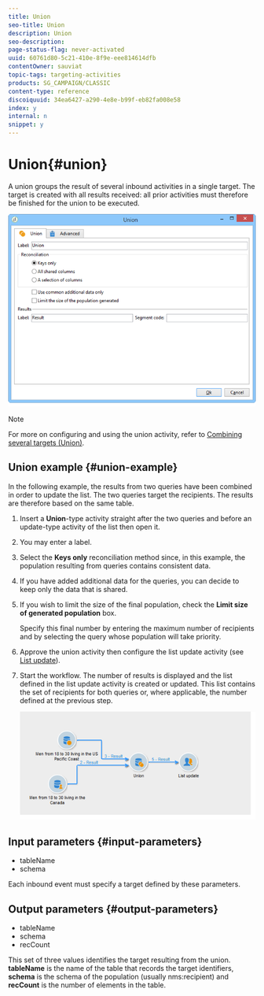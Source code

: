 ```yaml
---
title: Union
seo-title: Union
description: Union
seo-description: 
page-status-flag: never-activated
uuid: 60761d80-5c21-410e-8f9e-eee814614dfb
contentOwner: sauviat
topic-tags: targeting-activities
products: SG_CAMPAIGN/CLASSIC
content-type: reference
discoiquuid: 34ea6427-a290-4e8e-b99f-eb82fa008e58
index: y
internal: n
snippet: y
---
```


# Union{#union}

A union groups the result of several inbound activities in a single target. The target is created with all results received: all prior activities must therefore be finished for the union to be executed. 

![](assets/s_user_segmentation_union.png)

>[!NOTE]
>
>For more on configuring and using the union activity, refer to [Combining several targets (Union)](../../workflow/using/union.md#combining-several-targets--union-).

## Union example {#union-example}

In the following example, the results from two queries have been combined in order to update the list. The two queries target the recipients. The results are therefore based on the same table.

1. Insert a **Union**-type activity straight after the two queries and before an update-type activity of the list then open it.
1. You may enter a label.
1. Select the **Keys only** reconciliation method since, in this example, the population resulting from queries contains consistent data.
1. If you have added additional data for the queries, you can decide to keep only the data that is shared.
1. If you wish to limit the size of the final population, check the **Limit size of generated population** box.

   Specify this final number by entering the maximum number of recipients and by selecting the query whose population will take priority.

1. Approve the union activity then configure the list update activity (see [List update](../../workflow/using/list-update.md)). 
1. Start the workflow. The number of results is displayed and the list defined in the list update activity is created or updated. This list contains the set of recipients for both queries or, where applicable, the number defined at the previous step.

   ![](assets/union_example.png)

## Input parameters {#input-parameters}

* tableName
* schema

Each inbound event must specify a target defined by these parameters.

## Output parameters {#output-parameters}

* tableName
* schema
* recCount

This set of three values identifies the target resulting from the union. **tableName** is the name of the table that records the target identifiers, **schema** is the schema of the population (usually nms:recipient) and **recCount** is the number of elements in the table.
